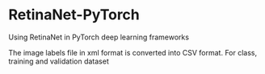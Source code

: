 # RetinaNet-PyTorch
Using RetinaNet in PyTorch deep learning frameworks

The image labels file in xml format is converted into CSV format.
For class, training and validation dataset
